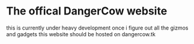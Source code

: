# The offical DangerCow website
this is currently under heavy development
once i figure out all the gizmos and gadgets this website should be hosted on dangercow.tk
